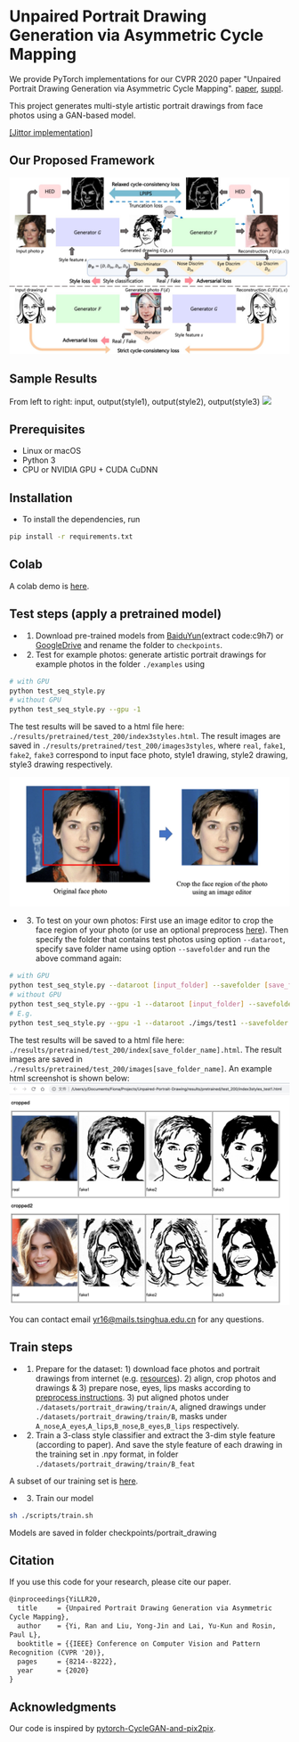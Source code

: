 
# Unpaired Portrait Drawing Generation via Asymmetric Cycle Mapping

We provide PyTorch implementations for our CVPR 2020 paper "Unpaired Portrait Drawing Generation via Asymmetric Cycle Mapping". [paper](https://openaccess.thecvf.com/content_CVPR_2020/papers/Yi_Unpaired_Portrait_Drawing_Generation_via_Asymmetric_Cycle_Mapping_CVPR_2020_paper.pdf), [suppl](https://openaccess.thecvf.com/content_CVPR_2020/supplemental/Yi_Unpaired_Portrait_Drawing_CVPR_2020_supplemental.pdf).

This project generates multi-style artistic portrait drawings from face photos using a GAN-based model.

[[Jittor implementation]](https://github.com/yiranran/Unpaired-Portrait-Drawing-Jittor)


## Our Proposed Framework
 
<img src = 'imgs/architecture.jpg'>

## Sample Results
From left to right: input, output(style1), output(style2), output(style3)
<img src = 'imgs/results.jpg'>

## Prerequisites
- Linux or macOS
- Python 3
- CPU or NVIDIA GPU + CUDA CuDNN


## Installation
- To install the dependencies, run
```bash
pip install -r requirements.txt
```

## Colab
A colab demo is [here](https://colab.research.google.com/drive/1U1fPXD1JukuKPOrhGMX1iaJC-d8_RUYr).

## Test steps (apply a pretrained model)

- 1. Download pre-trained models from [BaiduYun](https://pan.baidu.com/s/1_9Fy8mRpTQp6AvqhHsfQAQ)(extract code:c9h7) or [GoogleDrive](https://drive.google.com/drive/folders/1FzOcdlMYhvK_nyLCe8wnwotMphhIoiYt?usp=sharing) and rename the folder to `checkpoints`.

- 2. Test for example photos: generate artistic portrait drawings for example photos in the folder `./examples` using
``` bash
# with GPU
python test_seq_style.py
# without GPU
python test_seq_style.py --gpu -1
```
The test results will be saved to a html file here: `./results/pretrained/test_200/index3styles.html`.
The result images are saved in `./results/pretrained/test_200/images3styles`,
where `real`, `fake1`, `fake2`, `fake3` correspond to input face photo, style1 drawing, style2 drawing, style3 drawing respectively.

<img src = 'imgs/how_to_crop.jpg'>

- 3. To test on your own photos: First use an image editor to crop the face region of your photo (or use an optional preprocess [here](preprocess/readme.md)). Then specify the folder that contains test photos using option `--dataroot`, specify save folder name using option `--savefolder` and run the above command again:

``` bash
# with GPU
python test_seq_style.py --dataroot [input_folder] --savefolder [save_folder_name]
# without GPU
python test_seq_style.py --gpu -1 --dataroot [input_folder] --savefolder [save_folder_name]
# E.g.
python test_seq_style.py --gpu -1 --dataroot ./imgs/test1 --savefolder 3styles_test1
```
The test results will be saved to a html file here: `./results/pretrained/test_200/index[save_folder_name].html`.
The result images are saved in `./results/pretrained/test_200/images[save_folder_name]`.
An example html screenshot is shown below:
<img src = 'imgs/result_html.jpg'>

You can contact email yr16@mails.tsinghua.edu.cn for any questions.

## Train steps

- 1. Prepare for the dataset: 1) download face photos and portrait drawings from internet (e.g. [resources](portrait_drawing_resources.md)). 2) align, crop photos and drawings & 3) prepare nose, eyes, lips masks according to [preprocess instructions](preprocess/readme.md). 3) put aligned photos under `./datasets/portrait_drawing/train/A`, aligned drawings under `./datasets/portrait_drawing/train/B`, masks under `A_nose`,`A_eyes`,`A_lips`,`B_nose`,`B_eyes`,`B_lips` respectively.

- 2. Train a 3-class style classifier and extract the 3-dim style feature (according to paper). And save the style feature of each drawing in the training set in .npy format, in folder `./datasets/portrait_drawing/train/B_feat`

A subset of our training set is [here](https://drive.google.com/file/d/1OSMOR3-uhGkoPwPFRNychJSNrpSak_23/view?usp=sharing).

- 3. Train our model
``` bash
sh ./scripts/train.sh
```
Models are saved in folder checkpoints/portrait_drawing


## Citation
If you use this code for your research, please cite our paper.

```
@inproceedings{YiLLR20,
  title     = {Unpaired Portrait Drawing Generation via Asymmetric Cycle Mapping},
  author    = {Yi, Ran and Liu, Yong-Jin and Lai, Yu-Kun and Rosin, Paul L},
  booktitle = {{IEEE} Conference on Computer Vision and Pattern Recognition (CVPR '20)},
  pages     = {8214--8222},
  year      = {2020}
}
```

## Acknowledgments
Our code is inspired by [pytorch-CycleGAN-and-pix2pix](https://github.com/junyanz/pytorch-CycleGAN-and-pix2pix).
